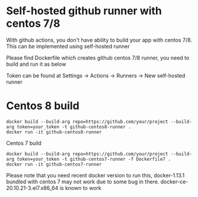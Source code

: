 # Self-hosted github runner with centos 7/8 

With github actions, you don't have ability to build your app with centos 7/8. This can be implemented using self-hosted runner

Please find Dockerfile which creates github centos 7/8 runner, you need to build and run it as below

Token can be found at Settings -> Actions -> Runners -> New self-hosted runner

# Centos 8 build

```
docker build --build-arg repo=https://github.com/your/project --build-arg token=your_token -t github-centos8-runner .
docker run -it github-centos8-runner
```

Centos 7 build

```
docker build --build-arg repo=https://github.com/your/project --build-arg token=your_token -t github-centos7-runner -f Dockerfile7 .
docker run -it github-centos7-runner
```

Please note that you need recent docker version to run this, docker-1.13.1 bundled with centos 7 may not work due to some bug in there. docker-ce-20.10.21-3.el7.x86_64 is known to work
